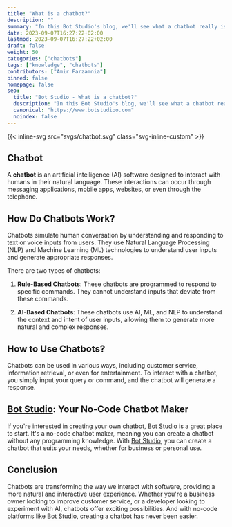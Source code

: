 ```yaml
---
title: "What is a chatbot?"
description: ""
summary: "In this Bot Studio's blog, we'll see what a chatbot really is and how it works."
date: 2023-09-07T16:27:22+02:00
lastmod: 2023-09-07T16:27:22+02:00
draft: false
weight: 50
categories: ["chatbots"]
tags: ["knowledge", "chatbots"]
contributors: ["Amir Farzamnia"]
pinned: false
homepage: false
seo:
  title: "Bot Studio - What is a chatbot?"
  description: "In this Bot Studio's blog, we'll see what a chatbot really is and how it works."
  canonical: "https://www.botstudioo.com"
  noindex: false
---
```


{{< inline-svg src="svgs/chatbot.svg" class="svg-inline-custom" >}}

## Chatbot

A **chatbot** is an artificial intelligence (AI) software designed to interact with humans in their natural language. These interactions can occur through messaging applications, mobile apps, websites, or even through the telephone.

## How Do Chatbots Work?

Chatbots simulate human conversation by understanding and responding to text or voice inputs from users. They use Natural Language Processing (NLP) and Machine Learning (ML) technologies to understand user inputs and generate appropriate responses.

There are two types of chatbots:

1. **Rule-Based Chatbots**: These chatbots are programmed to respond to specific commands. They cannot understand inputs that deviate from these commands.

2. **AI-Based Chatbots**: These chatbots use AI, ML, and NLP to understand the context and intent of user inputs, allowing them to generate more natural and complex responses.

## How to Use Chatbots?

Chatbots can be used in various ways, including customer service, information retrieval, or even for entertainment. To interact with a chatbot, you simply input your query or command, and the chatbot will generate a response.

## [Bot Studio](https://www.botstudioo.com): Your No-Code Chatbot Maker

If you're interested in creating your own chatbot, [Bot Studio](https://www.botstudioo.com) is a great place to start. It's a no-code chatbot maker, meaning you can create a chatbot without any programming knowledge. With [Bot Studio](https://www.botstudioo.com), you can create a chatbot that suits your needs, whether for business or personal use.

## Conclusion

Chatbots are transforming the way we interact with software, providing a more natural and interactive user experience. Whether you're a business owner looking to improve customer service, or a developer looking to experiment with AI, chatbots offer exciting possibilities. And with no-code platforms like [Bot Studio](https://www.botstudioo.com), creating a chatbot has never been easier.